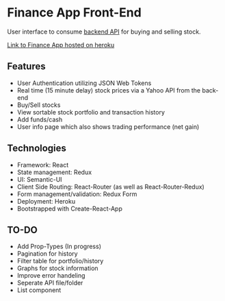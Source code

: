 # Finance App Front-End

User interface to consume [backend API](https://github.com/houkah26/finance-backend) for buying and selling stock.

[Link to Finance App hosted on heroku](https://finance-frontend.herokuapp.com/)

## Features
* User Authentication utilizing JSON Web Tokens
* Real time (15 minute delay) stock prices via a Yahoo API from the back-end
* Buy/Sell stocks
* View sortable stock portfolio and transaction history
* Add funds/cash
* User info page which also shows trading performance (net gain)

## Technologies
* Framework: React
* State management: Redux
* UI: Semantic-UI
* Client Side Routing: React-Router (as well as React-Router-Redux)
* Form management/validation: Redux Form
* Deployment: Heroku
* Bootstrapped with Create-React-App

## TO-DO
* Add Prop-Types (In progress)
* Pagination for history
* Filter table for portfolio/history
* Graphs for stock information
* Improve error handeling
* Seperate API file/folder
* List component


